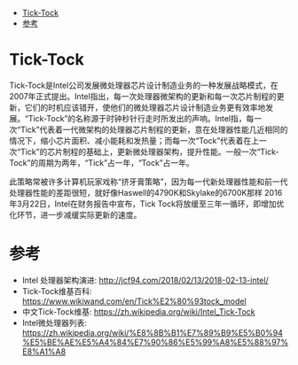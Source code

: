 
<!-- @import "[TOC]" {cmd="toc" depthFrom=1 depthTo=6 orderedList=false} -->

<!-- code_chunk_output -->

* [Tick\-Tock](#tick-tock)
* [参考](#参考)

<!-- /code_chunk_output -->

# Tick\-Tock

Tick-Tock是Intel公司发展微处理器芯片设计制造业务的一种发展战略模式，在2007年正式提出。Intel指出，每一次处理器微架构的更新和每一次芯片制程的更新，它们的时机应该错开，使他们的微处理器芯片设计制造业务更有效率地发展。“Tick-Tock”的名称源于时钟秒针行走时所发出的声响。Intel指，每一次“Tick”代表着一代微架构的处理器芯片制程的更新，意在处理器性能几近相同的情况下，缩小芯片面积、减小能耗和发热量；而每一次“Tock”代表着在上一次“Tick”的芯片制程的基础上，更新微处理器架构，提升性能。一般一次“Tick-Tock”的周期为两年，“Tick”占一年，“Tock”占一年。

此策略常被许多计算机玩家戏称“挤牙膏策略”，因为每一代新处理器性能和前一代处理器性能的差距很短，就好像Haswell的4790K和Skylake的6700K那样
2016年3月22日，Intel在财务报告中宣布，Tick Tock将放缓至三年一循环，即增加优化环节，进一步减缓实际更新的速度。



# 参考

- Intel 处理器架构演进: http://jcf94.com/2018/02/13/2018-02-13-intel/
- Tick-Tock维基百科: https://www.wikiwand.com/en/Tick%E2%80%93tock_model
- 中文Tick-Tock维基: https://zh.wikipedia.org/wiki/Intel_Tick-Tock
- Intel微处理器列表: https://zh.wikipedia.org/wiki/%E8%8B%B1%E7%89%B9%E5%B0%94%E5%BE%AE%E5%A4%84%E7%90%86%E5%99%A8%E5%88%97%E8%A1%A8


